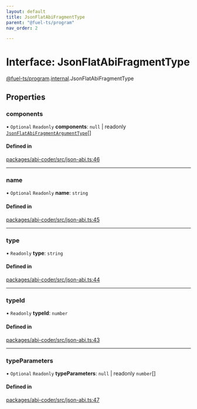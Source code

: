 ```yaml
---
layout: default
title: JsonFlatAbiFragmentType
parent: "@fuel-ts/program"
nav_order: 2

---
```


# Interface: JsonFlatAbiFragmentType

[@fuel-ts/program](../index.md).[internal](../namespaces/internal.md).JsonFlatAbiFragmentType

## Properties

### components

• `Optional` `Readonly` **components**: ``null`` \| readonly [`JsonFlatAbiFragmentArgumentType`](internal-JsonFlatAbiFragmentArgumentType.md)[]

#### Defined in

[packages/abi-coder/src/json-abi.ts:46](https://github.com/FuelLabs/fuels-ts/blob/master/packages/abi-coder/src/json-abi.ts#L46)

___

### name

• `Optional` `Readonly` **name**: `string`

#### Defined in

[packages/abi-coder/src/json-abi.ts:45](https://github.com/FuelLabs/fuels-ts/blob/master/packages/abi-coder/src/json-abi.ts#L45)

___

### type

• `Readonly` **type**: `string`

#### Defined in

[packages/abi-coder/src/json-abi.ts:44](https://github.com/FuelLabs/fuels-ts/blob/master/packages/abi-coder/src/json-abi.ts#L44)

___

### typeId

• `Readonly` **typeId**: `number`

#### Defined in

[packages/abi-coder/src/json-abi.ts:43](https://github.com/FuelLabs/fuels-ts/blob/master/packages/abi-coder/src/json-abi.ts#L43)

___

### typeParameters

• `Optional` `Readonly` **typeParameters**: ``null`` \| readonly `number`[]

#### Defined in

[packages/abi-coder/src/json-abi.ts:47](https://github.com/FuelLabs/fuels-ts/blob/master/packages/abi-coder/src/json-abi.ts#L47)
